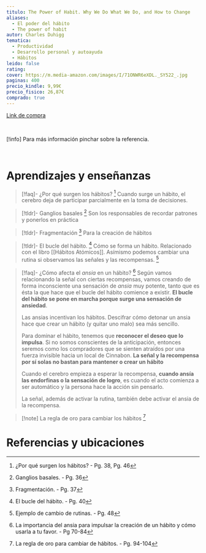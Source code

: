 ```yaml
---
titulo: The Power of Habit. Why We Do What We Do, and How to Change
aliases:
  - El poder del hábito
  - The power of habit
autor: Charles Duhigg
tematica:
  - Productividad
  - Desarrollo personal y autoayuda
  - Hábitos
leido: false
rating: 
cover: https://m.media-amazon.com/images/I/71ONWR6eXDL._SY522_.jpg
paginas: 400
precio_kindle: 9,99€
precio_fisico: 26,87€
comprado: true
---
```


[Link de compra](https://www.amazon.es/Power-Habit-Why-What-Change/dp/1847946240/ref=sr_1_1?crid=372YF2R5VZTTS&keywords=the+power+of+habit&qid=1700602572&sprefix=the+power+of+%2Caps%2C97&sr=8-1)

<br>


 [!info] Para más información pinchar sobre la referencia.

<br>

# Aprendizajes y enseñanzas

> [!faq]-  ¿Por qué surgen los hábitos? [^habitos] 
> Cuando surge un hábito, el cerebro deja de participar parcialmente en la toma de decisiones.

> [!tldr]- Ganglios basales [^gangliosbasales]
> Son los responsables de recordar patrones y ponerlos en práctica 

> [!tldr]- Fragmentación [^fragmentación]
> Para la creación de hábitos 

> [!tldr]- El bucle del hábito. [^buclehabito]
> Cómo se forma un hábito. Relacionado con el libro [[Hábitos Atómicos]]. Asímismo podemos cambiar una rutina si observamos las señales y las recompensas. [^Cambiorutinas]


> [!faq]- ¿Cómo afecta el *ansia* en un hábito? [^5]
> Según vamos relacionando la señal con ciertas recompensas, vamos creando de forma inconsciente una sensación de *ansia* muy potente, tanto que es ésta la que hace que el bucle del hábito comience a existir. **El bucle del hábito se pone en marcha porque surge una sensación de ansiedad**. 
> 
>  Las ansias incentivan los hábitos. Descifrar cómo detonar un ansia hace que crear un hábito (y quitar uno malo) sea más sencillo.
> 
> Para dominar el hábito, tenemos que **reconocer el deseo que lo impulsa**. Si no somos conscientes de la anticipación, entonces seremos como los compradores que se sienten atraídos por una fuerza invisible hacia un local de Cinnabon. **La señal y la recompensa por sí solas no bastan para mantener o crear un hábito**
> 
> Cuando el cerebro empieza a esperar la recompensa, **cuando ansía las endorfinas o la sensación de logro**, es cuando el acto comienza a ser automático y la persona hace la acción sin pensarlo.
> 
> La señal, además de activar la rutina, también debe activar el ansia de la recompensa.
> 
> 


> [!note] La regla de oro para cambiar los hábitos [^7]



# Referencias y ubicaciones

[^habitos]:  ¿Por qué surgen los hábitos? - Pg. 38, Pg. 46
[^gangliosbasales]: Ganglios basales. - Pg. 36
[^fragmentación]: Fragmentación. - Pg. 37
[^buclehabito]: El bucle del hábito. - Pg. 40
[^Cambiorutinas]: Ejemplo de cambio de rutinas. - Pg. 48
[^5]: La importancia del ansia para impulsar la creación de un hábito y cómo usarla a tu favor. - Pg 70-84
[^7]: La regla de oro para cambiar de hábitos. - Pg. 94-104

